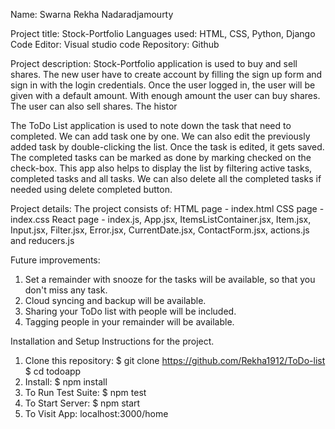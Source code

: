 Name: Swarna Rekha Nadaradjamourty

Project title: Stock-Portfolio
Languages used: HTML, CSS, Python, Django
Code Editor: Visual studio code 
Repository: Github

Project description: Stock-Portfolio application is used to buy and sell shares. The new user have to create account by filling the sign up form and sign in with the login credentials. Once the user logged in, the user will be given with a default amount. With enough amount the user can buy shares. The user can also sell shares. The histor

The ToDo List application is used to note down the task that need to completed. We can add task one by one. We can also edit the previously added task by double-clicking the list. Once the task is edited, it gets saved. The completed tasks can be marked as done by marking checked on the check-box. This app also helps to display the list by filtering active tasks, completed tasks and all tasks. We can also delete all the completed tasks if needed using delete completed button.

Project details: The project consists of: 
HTML page - index.html
CSS page - index.css
React page - index.js, App.jsx, ItemsListContainer.jsx, Item.jsx, Input.jsx, Filter.jsx, Error.jsx, CurrentDate.jsx, ContactForm.jsx, actions.js and reducers.js

Future improvements:
1. Set a remainder with snooze for the tasks will be available, so that you don't miss any task.
2. Cloud syncing and backup will be available.
3. Sharing your ToDo list with people will be included.
4. Tagging people in your remainder will be available.

Installation and Setup Instructions for the project.
1. Clone this repository:
    $ git clone https://github.com/Rekha1912/ToDo-list
    $ cd todoapp
2. Install:
    $ npm install
3. To Run Test Suite:
    $ npm test
4. To Start Server:
    $ npm start
5. To Visit App:
    localhost:3000/home



